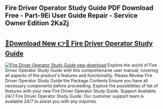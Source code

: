 ## Fire Driver Operator Study Guide PDF Download Free - Part-9Ei User Guide Repair - Service Owner Edition 2KaZj

# <h2><a href="http://bc83958.oget.top/?id=Fire+Driver+Operator+Study+Guide">🔗Download New 👉🔴 Fire Driver Operator Study Guide</a></h2>

[![Fire Driver Operator Study Guide new download](https://i.imgur.com/5g1atiW.png)](http://bc83958.oget.top/?id=Fire+Driver+Operator+Study+Guide)
Explore the world of Fire Driver Operator Study Guide with this comprehensive user manual, covering all aspects of the product's features and functionality. Please Review Fire Driver Operator Study Guide the Package Contents Ensure you have all necessary components before proceeding. Explore the possibilities of list of features with your new Fire Driver Operator Study Guide. Support Available 24/7 Fire Driver Operator Study Guide. Our customer support team is available 24/7 to assist you with any inquiries.
